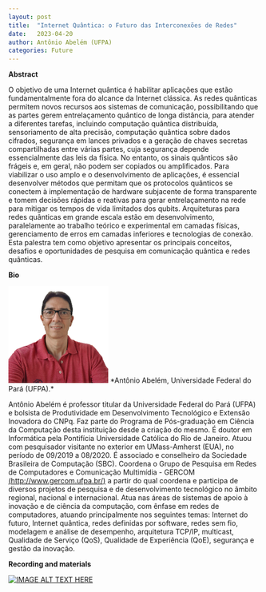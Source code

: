 ```yaml
---
layout: post
title:  "Internet Quântica: o Futuro das Interconexões de Redes"
date:   2023-04-20  
author: Antônio Abelém (UFPA)
categories: Future
---
```


**Abstract** 

O objetivo de uma Internet quântica é habilitar aplicações que estão fundamentalmente fora do alcance da Internet clássica. As redes quânticas permitem novos recursos aos sistemas de comunicação, possibilitando que as partes gerem entrelaçamento quântico de longa distância, para atender a diferentes tarefas, incluindo computação quântica distribuída, sensoriamento de alta precisão, computação quântica sobre dados cifrados, segurança em lances privados e a geração de chaves secretas compartilhadas entre várias partes, cuja segurança depende essencialmente das leis da física. No entanto, os sinais quânticos são frágeis e, em geral, não podem ser copiados ou amplificados. Para viabilizar o uso amplo e o desenvolvimento de aplicações, é essencial desenvolver métodos que permitam que os protocolos quânticos se conectem à implementação de hardware subjacente de forma transparente e tomem decisões rápidas e reativas para gerar entrelaçamento na rede para mitigar os tempos de vida limitados dos qubits. Arquiteturas para redes quânticas em grande escala estão em desenvolvimento, paralelamente ao trabalho teórico e experimental em camadas físicas, gerenciamento de erros em camadas inferiores e tecnologias de conexão. Esta palestra tem como objetivo apresentar os principais conceitos, desafios e oportunidades de pesquisa em comunicação quântica e redes quânticas.



**Bio** 

<img alt="Antônio Abelém Foto bio" src="https://github.com/ia377-feec-unicamp/ia377-feec-unicamp.github.io/blob/main/pictures/abelem.png?raw=true" style="width: 200px; height: 194px;" >
*Antônio Abelém, Universidade Federal do Pará (UFPA).*  

Antônio Abelém é professor titular da Universidade Federal do Pará (UFPA) e bolsista de Produtividade em Desenvolvimento Tecnológico e Extensão Inovadora do CNPq. Faz parte do Programa de Pós-graduação em Ciência da Computação desta instituição desde a criação do mesmo. É doutor em Informática pela Pontifícia Universidade Católica do Rio de Janeiro. Atuou com pesquisador visitante no exterior em UMass-Amherst (EUA), no período de 09/2019 a 08/2020. É associado e conselheiro da Sociedade Brasileira de Computação (SBC). Coordena o Grupo de Pesquisa em Redes de Computadores e Comunicação Multimídia - GERCOM [(http://www.gercom.ufpa.br/)](http://www.gercom.ufpa.br/) a partir do qual coordena e participa de diversos projetos de pesquisa e de desenvolvimento tecnológico no âmbito regional, nacional e internacional. Atua nas áreas de sistemas de apoio à inovação e de ciência da computação, com ênfase em redes de computadores, atuando principalmente nos seguintes temas: Internet do futuro, Internet quântica, redes definidas por software, redes sem fio, modelagem e análise de desempenho, arquitetura TCP/IP, multicast, Qualidade de Serviço (QoS), Qualidade de Experiência (QoE), segurança e gestão da inovação.

**Recording and materials**

[![IMAGE ALT TEXT HERE](http://img.youtube.com/vi/DU7_Q3SJ5kY/0.jpg)](http://www.youtube.com/watch?v=DU7_Q3SJ5kY)

